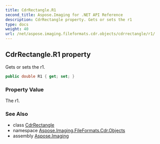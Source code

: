 ```yaml
---
title: CdrRectangle.R1
second_title: Aspose.Imaging for .NET API Reference
description: CdrRectangle property. Gets or sets the r1
type: docs
weight: 40
url: /net/aspose.imaging.fileformats.cdr.objects/cdrrectangle/r1/
---
```

## CdrRectangle.R1 property

Gets or sets the r1.

```csharp
public double R1 { get; set; }
```

### Property Value

The r1.

### See Also

* class [CdrRectangle](../)
* namespace [Aspose.Imaging.FileFormats.Cdr.Objects](../../cdrrectangle/)
* assembly [Aspose.Imaging](../../../)


